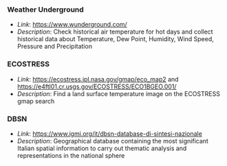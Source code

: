 ### Weather Underground
- *Link*: https://www.wunderground.com/ 
- *Description*: Check historical air temperature for hot days and collect historical data about Temperature,	Dew Point, Humidity,	Wind Speed,	Pressure and Precipitation



### ECOSTRESS
- *Link*: https://ecostress.jpl.nasa.gov/gmap/eco_map2 and https://e4ftl01.cr.usgs.gov/ECOSTRESS/ECO1BGEO.001/
- *Description*: Find a land surface temperature image on the ECOSTRESS gmap search

### DBSN
- *Link*: https://www.igmi.org/it/dbsn-database-di-sintesi-nazionale
- *Description*: Geographical database containing the most significant Italian spatial information to carry out thematic analysis and representations in the national sphere
